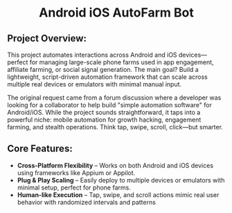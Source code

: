 <h1 align="center">Android iOS AutoFarm Bot</h1>

## Project Overview:

This project automates interactions across Android and iOS devices—perfect for managing large-scale phone farms used in app engagement, affiliate farming, or social signal generation. The main goal? Build a lightweight, script-driven automation framework that can scale across multiple real devices or emulators with minimal manual input.

The original request came from a forum discussion where a developer was looking for a collaborator to help build "simple automation software" for Android/iOS. While the project sounds straightforward, it taps into a powerful niche: mobile automation for growth hacking, engagement farming, and stealth operations. Think tap, swipe, scroll, click—but smarter.


## Core Features:
- **Cross-Platform Flexibility** – Works on both Android and iOS devices using frameworks like Appium or Appilot.
- **Plug & Play Scaling** – Easily deploy to multiple devices or emulators with minimal setup, perfect for phone farms.
- **Human-like Execution** – Tap, swipe, and scroll actions mimic real user behavior with randomized intervals and patterns
